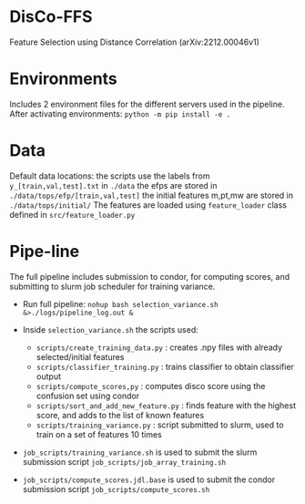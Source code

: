 # DisCo-FFS
Feature Selection using Distance Correlation (arXiv:2212.00046v1)

# Environments

Includes 2 environment files for the different servers used in the pipeline.
After activating environments: `python -m pip install -e .`

# Data

Default data locations:
the scripts use the labels from `y_[train,val,test].txt` in `./data`
the efps are stored in `./data/tops/efp/[train,val,test]`
the initial features m,pt,mw are stored in `./data/tops/initial/`
The features are loaded using `feature_loader` class defined in `src/feature_loader.py`

# Pipe-line
The full pipeline includes submission to condor, for computing scores, and submitting to slurm job scheduler for training variance. 

* Run full pipeline: `nohup bash selection_variance.sh &>./logs/pipeline_log.out &`

* Inside `selection_variance.sh` the scripts used:
  * `scripts/create_training_data.py` : creates .npy files with already selected/initial features
  * `scripts/classifier_training.py` : trains classifier to obtain classifier output
  * `scripts/compute_scores,py` : computes disco score using the confusion set using condor
  * `scripts/sort_and_add_new_feature.py` : finds feature with the highest score, and adds to the list of known features
  * `scripts/training_variance.py` : script submitted to slurm, used to train on a set of features 10 times

* `job_scripts/training_variance.sh` is used to submit the slurm submission script `job_scripts/job_array_training.sh`
* `job_scripts/compute_scores.jdl.base` is used to submit the condor submission script `job_scripts/compute_scores.sh`




  
